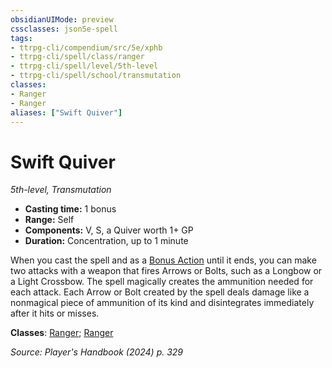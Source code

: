 ```yaml
---
obsidianUIMode: preview
cssclasses: json5e-spell
tags:
- ttrpg-cli/compendium/src/5e/xphb
- ttrpg-cli/spell/class/ranger
- ttrpg-cli/spell/level/5th-level
- ttrpg-cli/spell/school/transmutation
classes:
- Ranger
- Ranger
aliases: ["Swift Quiver"]
---
```

# Swift Quiver
*5th-level, Transmutation*  


- **Casting time:** 1 bonus
- **Range:** Self
- **Components:** V, S, a Quiver worth 1+ GP
- **Duration:** Concentration, up to 1 minute

When you cast the spell and as a [Bonus Action](Mechanics/rules/variant-rules/bonus-action-xphb.md) until it ends, you can make two attacks with a weapon that fires Arrows or Bolts, such as a Longbow or a Light Crossbow. The spell magically creates the ammunition needed for each attack. Each Arrow or Bolt created by the spell deals damage like a nonmagical piece of ammunition of its kind and disintegrates immediately after it hits or misses.

**Classes**: [Ranger](list-spells-classes-ranger); [Ranger](list-spells-classes-ranger)

*Source: Player's Handbook (2024) p. 329*